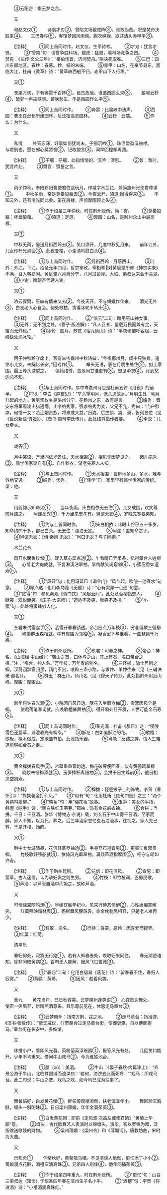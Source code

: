 <!-- { "loadSidebar": true } -->
　　④云阳台：指云梦之台。

　　又

　　和赵文仪①
　　诗翁才刃②，曾陷文场貔虎阵③。谁敢当哉。况是焚舟决胜来④。　　三巴春杪⑤，客馆梦回风雨晓。胸次峥嵘，欲共涛头赤甲平⑥。

　　【注释】
　　①同上首同时作。赵文仪，生平待考。
　　②才刃：犹言才锋。
　　③“曾陷”句：谓曾争胜科场。貔虎：猛兽，喻科场竞争之烈。
　　④焚舟：《左传·文公三年》：“秦伯伐晋，济河焚舟。”喻决死取胜。
　　⑤三巴：四川东部地区。春杪：春暮。杪，枝的末端。
　　⑥赤甲：山名，在奉节县东，面临大江，杜甫《黄草》诗：“黄草峡西船不归，赤甲山下人行稀。”

　　又①

　　苍崖万仞，下有奔雷千百阵②。自古危哉。谁遣西园么来③。　　猿啼云杪④，破梦一声巫峡晓。苦唤愁生，不是西园作么平⑤。

　　【注释】
　　①同上首同时作。
　　②奔雷：比喻峡中涛声。
　　③西园：曹丕在邺都所建园林，后泛指高贵园林。
　　④云杪：云端。
　　⑤作么：为什么。

　　又

　　私情
　　终宵忘寐，好事如何犹尚未。子细沉吟①。珠泪盈盈湿袖襟。　　与君别也，愿在郎心莫暂舍②。记取盟言③，闻早回程却再圆。

　　【注释】
　　①子细：仔细，此指悄悄的。沉吟：深思。
　　②暂：暂时，犹言片刻。
　　③盟言：盟誓之言。

　　又

　　丙子仲秋，奉陪黔阳曹使君伯达玩月，作减字木兰花，兼简施州张使君仲谋①。
　　中秋多雨，常是尊罍狼藉去②。今夜云开，须道娥得得来③。　　不知云外，还有清光同此会。笛在层楼，声彻摩围顶上头④。

　　【注释】
　　①作于绍圣三年仲秋，时在黔州贬所。简：寄。
　　②尊罍狼藉：杯盘狼藉。
　　③须道：定道。
　　④摩围：山名，是黔州众山中最高者。

　　又①

　　中秋无雨，醉送月衔西岭去②。笑口须开，几度中秋见月来。　　前年江外，儿女传杯兄弟会③。此夜登楼，小谢清吟慰白头④。

　　【注释】
　　①与上首同时作。
　　②月衔西岭：月落西山。
　　③江外：外江，下江。绍圣元年四月，哲宗掌政，宰相章对黄庭坚所修《神宗实录》不满，召入朝勘问。黄庭坚六月离分宁，八月过彭泽。大临、弟叔达来会于芜湖。
　　④小谢：南朝齐代诗人谢。

　　又①

　　浓云骤雨，巫峡有情来又去②。今夜天开，不与姮娥作伴来。　　清光无外③，白发老人心自会。何处歌楼，贪看冰轮不转头④。

　　【注释】
　　①同上首同时作。
　　②“浓云”二句：暗用巫山神女事。
　　③无外：无不到之处。《管子·版法解》：“凡人召者，覆载万民而兼有之，天覆而无外也。”
　　④冰轮：圆月。苏轼《宿九仙山》诗：“半夜老僧呼客起，云峰缺处涌冰轮。”

　　又

　　丙子仲秋黔守席上，客有举岑嘉州中秋诗曰：“今夜鄜州月，闺中只独看。遥怜小儿女，未解忆长安。”因戏作①。
　　举头无语，家在月明生处住②。拟上摩围，最上峰头试望之。　　偏怜络秀，苦淡同甘谁更有③。想见牵衣④，月到愁边总不知。

　　【注释】
　　①与上首同时作。序中岑嘉州诗应是杜甫五律《月夜》的前半。
　　②举头：李白《静夜思》：“举头望明月，低头思故乡。”月明生处：明月升起的地方。黄庭坚故乡是洪州分宁，在黔州之东，故有是言。
　　③络秀：晋安东将军周浚出猎遇雨，止李络秀家，强求络秀为妾，父兄不允，秀曰：“门户殄瘁，何惜一女？若连姻贵族，将来或大益。”归浚。后生顗、嵩、谟，皆列显位（见《世说新语·贤媛》）、《晋书·周母李氏传》）。此处络秀指作者妾。
　　④牵衣：儿女牵衣。

　　又

　　戏答①

　　月中笑语，万里同依光景住。天水相围②，相见无因梦见之。　　诸儿娟秀③，儒学传家渠自有④。自作秋衣，渐老先寒人未知。

　　【注释】
　　①与上首同时作。
　　②天水相围：言黔地多山、多水，难与外地交通。
　　③娟秀：优秀。
　　④“儒学”句：家里早有儒学传家的传统。渠：他。

　　又

　　用前韵示知命弟①
　　当年夜雨，头白相依无去住②。儿女成围，欢笑尊前月照之。　　阿连高秀③，千万里来忠孝有。岂谓无衣④，岁晚先寒要弟知。

　　【注释】
　　①约与上首同时作。
　　②头白相依：此时山谷已五十多岁，知命约四十多，都已白头。无去住：漂泊无定。
　　③阿连：盖知命之子。
　　④岂谓无衣：《诗·秦风·无衣》：“岂曰无衣？与子同袍。”

　　木兰花令

　　风开水面鱼纹皱①。暖入草心犀点透②。乍看晴日弄柔条，忆得章台人姓柳③。　　心情老大痴成就。不复淋漓沾翠袖。早梅献笑尚窥邻④，小蜜窃香如遗寿⑤。

　　【注释】
　　①“风开”句：化用冯延巳《谒金门》“风乍起，吹皱一池春水”句意。
　　②犀点透：化用李商隐《无题》诗：“心有灵犀一点通”句意。
　　③“忆得”句：参见秦观《青门饮》“风起云间”。此处章台柳指恋人。
　　④献笑：欢悦而笑，《庄子·大宗师》：“造适不及笑，献笑不及排。”
　　⑤“小蜜”句：此处将蜜蜂拟人化。

　　又①

　　东君未试雷霆手②，洒雪开春春锁透。帝台应点万年枝③，穷巷偏欺三径柳④。　　峰排群玉森相就，中有摩围为领袖⑤。凝香窗下与谁看，一曲琵琶千万寿。

　　【注释】
　　①作于黔州贬所。
　　②东君：司春之神。
　　③帝台：神名，《山海经·中山经》：“苦山之首，曰休与之山，其上有石，名曰帝台之棋。”注：“帝台，神人名。”万年枝：万年青的别名。
　　④三径柳；隐士居所之柳。汉蒋诩辞官归里，闭门不出，唯辟三条小路，与求仲、羊仲往来（见《三辅决录·逃名》）。
　　⑤群玉：群玉山，仙山名（见《穆天子传》）。此处指黔州附近山峰。摩围：摩围山。

　　又①

　　新年何许春光漏②，小院闭门风日透。酥花入坐颇欺梅③，雪絮因风全是柳。　　使君落笔春词就。应唤歌檀催舞袖④。得开眉处且开眉，人世可能金石寿⑤。

　　【注释】
　　①同上首词同时作。
　　②春光漏：杜甫《腊日》诗：“侵陵雪色还萱草，漏泄春光有柳条。”
　　③酥花：白如凝酥油的花。
　　④歌檀：歌板，檀木做成，定歌曲节拍。此泛指乐器。
　　⑤可能：反诘之辞，谓人生难道能够如金石之寿。

　　又①

　　黄金捍拨春风手②，帘幕重重音韵透。梅花破萼便回春，似有黄鹂鸣翠柳③。　　晓妆未惬梅添就④。玉笋捧杯离钿袖⑤。会拼千日笑尊前⑥，他日相思空损寿。

　　【注释】
　　①与上首同时作。
　　②捍拨：琵琶拨子上的饰物。李贺《春怀引》：“捍拨装金打仙凤。”
　　③“似有”句：化用杜甫《绝句四首》之三：“两个黄鹂鸣翠柳。”
　　④“晓妆”句：用“梅花妆”故事。
　　⑤玉笋：美女的手指，韩偓《咏手》诗：“暖白肤红玉笋芽。”钿袖：饰有金花的衣袖。
　　⑥会拼：当拼。千日：千日酒。张华《博物志·杂说》载，刘玄石于中山得千日酒，至家而醉，家人不知，以为死，葬之。后三年酒家忽忆玄石沽酒事，往视之，家人先已葬，于是开棺，始醒。

　　又①

　　黔中士女游晴昼，花信轻寒罗袖透②。争寻穿石道宜男③，更买江鱼双贯柳。　　竹枝歌好移船就④，依倚风光垂翠袖。满倾芦酒指摩围⑤，相守与郎如许寿。

　　【注释】
　　①作于黔州贬所。
　　②花信：即花信风。
　　③宜男：即萱草，古人迷信，认为孕妇佩之则生男。
　　④竹枝：即竹枝词，巴蜀民歌。
　　⑤芦酒：以芦管置酒中而吸之，故称芦酒。

　　又

　　可怜翡翠随鸡走①，学绾双鬟年纪小。见来行待恶怜伊②，心性娇痴空解笑。　　红蕖照映霜林表③，杨柳舞风腰袅袅。衾余枕剩尽相容，只是老人难再少。

　　【注释】
　　①翡翠：鸟名。
　　②行待：将要。恶怜：因喜爱而捉弄。
　　③红蕖：红荷。

　　清平乐

　　春归何处，寂寞无行路①。若有人知春去处，唤取归来同住。　　春无踪迹谁知，除非问取黄鹂②。百啭无人能解，因风飞过蔷薇③。

　　【注释】
　　①“春归”二句：化用白居易《落花》诗：“留春春不住，春归人寂寞。”
　　②黄鹂：黄莺。
　　③因风：趁着风势。

　　又

　　重九
　　黄花当户，已觉秋容暮。云梦南州逢笑语①，心在歌边舞处。　　使君一笑眉开，新晴照酒尊来。且乐尊前见在，休思走马章台②。

　　【注释】
　　①云梦南州：指南方黔、戎之地。
　　②走马章台：指冶游。《汉书·张敞传》：“敞无威仪，时罢朝会过走马章台街，使御吏驱，自以便面拊马。”章台街在长安中，多妓馆。

　　又

　　休推小户，看即风光暮。萸粉菊英浮碗醑①，报答风光有处。　　几回笑口能开，少年不肯重来。借问牛山戏马②，今为谁姓池台。

　　【注释】
　　①醑（xǔ）：美酒。
　　②牛山：《晏子春秋·内篇谏上》：“齐景公游于牛山，北临其国域而流涕曰：‘若何，滂滂去此而死呼！’”戏马：即戏马台。此二句说：牛山之悲、戏马之欢，如今均已成为往事了。

　　又

　　舞鬟娟好，白发黄花帽①。醉任旁观嘲潦倒，扶老偏宜年小。　　舞回脸玉胸酥，缠头一斛明珠②。日日梁州薄媚，年年金菊茱萸③。

　　【注释】
　　①白发黄花帽：即前《定风波·次高左藏使君韵》“黄菊上华颠”意。
　　②缠头：古代歌舞艺人表演时以绵缠头，演毕，客以罗锦为赠，泛指赠送歌妓的财物。
　　③梁州薄媚：《梁州令》和《薄媚词》，唐教坊曲，宋时为大曲。

　　又

　　示知命①
　　乍晴秋好，黄菊攲乌帽。不见清谈人绝倒，更忆添丁小小②。　　蜀娘漫点花酥，酒槽空滴真珠③。兄弟四人别住④，他年同插茱萸⑤。

　　【注释】
　　①作于绍圣四年重九，时在黔州贬所。
　　②“更忆”句：山谷三弟叔达（知命）于绍圣四年春在涪州生子名小牛。
　　③“酒槽”句：李贺《将进酒》诗：“小槽酒滴真珠红。”
